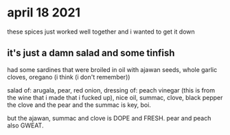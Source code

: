 # april 18 2021

these spices just worked well together and i wanted to get it down


## it's just a damn salad and some tinfish

had some sardines that were broiled in oil with ajawan seeds, whole garlic cloves, oregano (i think (i don't remember))

salad of: arugala, pear, red onion,
dressing of: peach vinegar (this is from the wine that i made that i fucked up), nice oil, summac, clove, black pepper
the clove and the pear and the summac is key, boi.

but the ajawan, summac and clove is DOPE and FRESH. pear and peach also GWEAT.